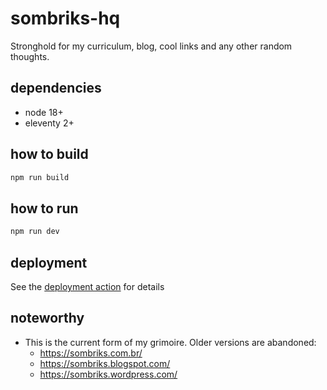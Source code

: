 # sombriks-hq

Stronghold for my curriculum, blog, cool links and any other random thoughts.

## dependencies

- node 18+
- eleventy 2+

## how to build

```bash
npm run build
```

## how to run

```bash
npm run dev
```

## deployment

See the [deployment action](.github/workflows/publish-blog.yml) for details

## noteworthy

- This is the current form of my grimoire. Older versions are abandoned:
  - https://sombriks.com.br/
  - https://sombriks.blogspot.com/
  - https://sombriks.wordpress.com/
